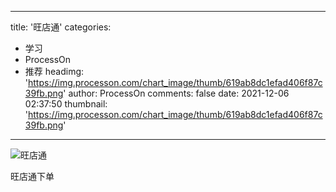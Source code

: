 
---
title: '旺店通'
categories: 
 - 学习
 - ProcessOn
 - 推荐
headimg: 'https://img.processon.com/chart_image/thumb/619ab8dc1efad406f87c39fb.png'
author: ProcessOn
comments: false
date: 2021-12-06 02:37:50
thumbnail: 'https://img.processon.com/chart_image/thumb/619ab8dc1efad406f87c39fb.png'
---

<div>   
<img class="thumb" alt="旺店通" src="https://img.processon.com/chart_image/thumb/619ab8dc1efad406f87c39fb.png" referrerpolicy="no-referrer">
<p>旺店通下单</p>  
</div>
            